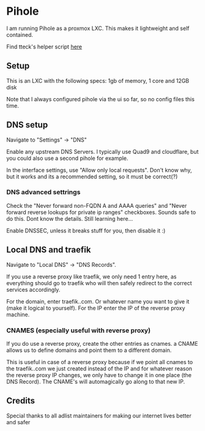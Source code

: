 # Pihole
I am running Pihole as a proxmox LXC. This makes it lightweight and self contained. 

Find tteck's helper script [here](https://tteck.github.io/Proxmox/)

## Setup
This is an LXC with the following specs: 1gb of memory, 1 core and 12GB disk

Note that I always configured pihole via the ui so far, so no config files this time.

## DNS setup

Navigate to "Settings" -> "DNS"

Enable any upstream DNS Servers. I typically use Quad9 and cloudflare, but you could also use a second pihole for example.

In the interface settings, use "Allow only local requests". Don't know why, but it works and its a recommended setting, so it must be correct(?)

### DNS advanced settrings
Check the "Never forward non-FQDN A and AAAA queries" and "Never forward reverse lookups for private ip ranges" checkboxes.
Sounds safe to do this. Dont know the details. Still learning here...

Enable DNSSEC, unless it breaks stuff for you, then disable it :)

## Local DNS and traefik
Navigate to "Local DNS" -> "DNS Records".

If you use a reverse proxy like traefik, we only need 1 entry here, as everything should go to traefik who will then safely redirect to the correct services accordingly.

For the domain, enter traefik.<yourdomain>.com. Or whatever name you want to give it (make it logical to yourself).
For the IP enter the IP of the reverse proxy machine.

### CNAMES (especially useful with reverse proxy)
If you do use a reverse proxy, create the other entries as cnames. a CNAME allows us to define domains and point them to a different domain.

This is useful in case of a reverse proxy because if we point all cnames to the traefik.<yourdomain>.com we just created instead of the IP and
for whatever reason the reverse proxy IP changes, we only have to change it in one place (the DNS Record). The CNAME's will automagically go along to that new IP.

## Credits
Special thanks to all adlist maintainers for making our internet lives better and safer